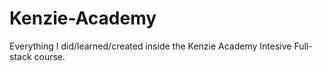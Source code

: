 # Kenzie-Academy
 Everything I did/learned/created inside the Kenzie Academy Intesive Full-stack course.
